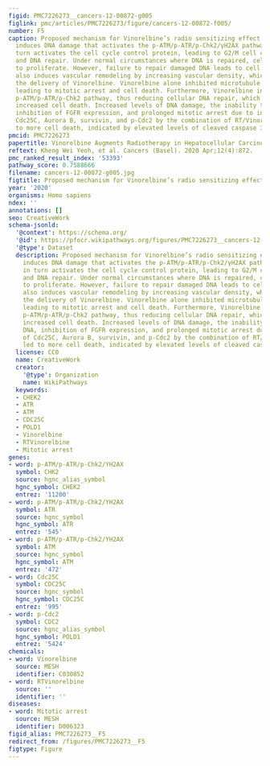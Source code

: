 ```yaml
---
figid: PMC7226273__cancers-12-00872-g005
figlink: pmc/articles/PMC7226273/figure/cancers-12-00872-f005/
number: F5
caption: Proposed mechanism for Vinorelbine’s radio sensitizing effect. Radiotherapy
  induces DNA damage that activates the p-ATM/p-ATR/p-Chk2/γH2AX pathway, which in
  turn activates the cell cycle control protein, leading to G2/M cell cycle arrest
  and DNA repair. Under normal circumstances where DNA is repaired, cells continue
  to proliferate. However, failure to repair damaged DNA leads to cell death. Radiotherapy
  also induces vascular remodeling by increasing vascular density, which may facilitate
  the delivery of Vinorelbine. Vinorelbine alone inhibited microtubule polymerization,
  leading to mitotic arrest and cell death. Furthermore, Vinorelbine inhibited the
  p-ATM/p-ATR/p-Chk2 pathway, thus reducing cellular DNA repair, which results in
  increased cell death. Increased levels of DNA damage, the inability to repair DNA,
  inhibition of FGFR expression, and prolonged mitotic arrest due to inhibition of
  Cdc25C, Aurora B, survivin, and p-Cdc2 by the combination of RT/Vinorelbine led
  to more cell death, indicated by elevated levels of cleaved caspase 3.
pmcid: PMC7226273
papertitle: Vinorelbine Augments Radiotherapy in Hepatocellular Carcinoma.
reftext: Kheng Wei Yeoh, et al. Cancers (Basel). 2020 Apr;12(4):872.
pmc_ranked_result_index: '53393'
pathway_score: 0.7588666
filename: cancers-12-00872-g005.jpg
figtitle: Proposed mechanism for Vinorelbine’s radio sensitizing effect
year: '2020'
organisms: Homo sapiens
ndex: ''
annotations: []
seo: CreativeWork
schema-jsonld:
  '@context': https://schema.org/
  '@id': https://pfocr.wikipathways.org/figures/PMC7226273__cancers-12-00872-g005.html
  '@type': Dataset
  description: Proposed mechanism for Vinorelbine’s radio sensitizing effect. Radiotherapy
    induces DNA damage that activates the p-ATM/p-ATR/p-Chk2/γH2AX pathway, which
    in turn activates the cell cycle control protein, leading to G2/M cell cycle arrest
    and DNA repair. Under normal circumstances where DNA is repaired, cells continue
    to proliferate. However, failure to repair damaged DNA leads to cell death. Radiotherapy
    also induces vascular remodeling by increasing vascular density, which may facilitate
    the delivery of Vinorelbine. Vinorelbine alone inhibited microtubule polymerization,
    leading to mitotic arrest and cell death. Furthermore, Vinorelbine inhibited the
    p-ATM/p-ATR/p-Chk2 pathway, thus reducing cellular DNA repair, which results in
    increased cell death. Increased levels of DNA damage, the inability to repair
    DNA, inhibition of FGFR expression, and prolonged mitotic arrest due to inhibition
    of Cdc25C, Aurora B, survivin, and p-Cdc2 by the combination of RT/Vinorelbine
    led to more cell death, indicated by elevated levels of cleaved caspase 3.
  license: CC0
  name: CreativeWork
  creator:
    '@type': Organization
    name: WikiPathways
  keywords:
  - CHEK2
  - ATR
  - ATM
  - CDC25C
  - POLD1
  - Vinorelbine
  - RTVinorelbine
  - Mitotic arrest
genes:
- word: p-ATM/p-ATR/p-Chk2/YH2AX
  symbol: CHK2
  source: hgnc_alias_symbol
  hgnc_symbol: CHEK2
  entrez: '11200'
- word: p-ATM/p-ATR/p-Chk2/YH2AX
  symbol: ATR
  source: hgnc_symbol
  hgnc_symbol: ATR
  entrez: '545'
- word: p-ATM/p-ATR/p-Chk2/YH2AX
  symbol: ATM
  source: hgnc_symbol
  hgnc_symbol: ATM
  entrez: '472'
- word: Cdc25C
  symbol: CDC25C
  source: hgnc_symbol
  hgnc_symbol: CDC25C
  entrez: '995'
- word: p-Cdc2
  symbol: CDC2
  source: hgnc_alias_symbol
  hgnc_symbol: POLD1
  entrez: '5424'
chemicals:
- word: Vinorelbine
  source: MESH
  identifier: C030852
- word: RTVinorelbine
  source: ''
  identifier: ''
diseases:
- word: Mitotic arrest
  source: MESH
  identifier: D006323
figid_alias: PMC7226273__F5
redirect_from: /figures/PMC7226273__F5
figtype: Figure
---
```

